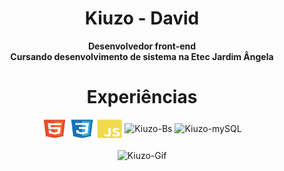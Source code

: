 <div align="center">
  
<h1> Kiuzo - David </h1>

<strong>  Desenvolvedor front-end </strong><br>
<strong>  Cursando desenvolvimento de sistema na Etec Jardim Ângela </strong>

<h1>Experiências</h1>

<div style="display: inline_block">
  <img align="center" alt="Kiuzo-HTML" height="30" width="40" src="https://raw.githubusercontent.com/devicons/devicon/master/icons/html5/html5-original.svg">
  <img align="center" alt="Kiuzo-CSS" height="30" width="40" src="https://raw.githubusercontent.com/devicons/devicon/master/icons/css3/css3-original.svg">
  <img align="center" alt="Kiuzo-Js" height="30" width="40" src="https://raw.githubusercontent.com/devicons/devicon/master/icons/javascript/javascript-plain.svg">
  <img align="center" alt="Kiuzo-Bs" height="30" width="40" src="https://cdn.jsdelivr.net/gh/devicons/devicon@latest/icons/bootstrap/bootstrap-original.svg">   
  <img align="center" alt="Kiuzo-mySQL" height="30" width="40" src="https://cdn.jsdelivr.net/gh/devicons/devicon@latest/icons/mysql/mysql-original.svg" >
 </div>
  
<br>

<div>
  <img align="center" alt="Kiuzo-Gif" src="https://tenor.com/view/frieren-anime-elf-cute-kawaii-gif-1391919008270779198.gif">
</div>
  
</div>
